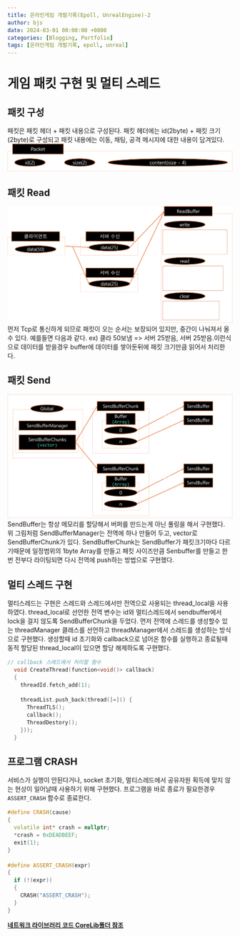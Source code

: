 ```yaml
---
title: 온라인게임 개발기록(Epoll, UnrealEngine)-2
author: bjs
date: 2024-03-01 00:00:00 +0800
categories: [Blogging, Portfolio]
tags: [온라인게임 개발기록, epoll, unreal]
---
```


# 게임 패킷 구현 및 멀티 스레드

## 패킷 구성

패킷은 패킷 헤더 + 패킷 내용으로 구성된다. 패킷 헤더에는 id(2byte) + 패킷 크기(2byte)로 구성되고 패킷 내용에는 이동, 채팅, 공격 메시지에 대한 내용이 담겨있다.
![Packet](/images/Packet.png)

## 패킷 Read

![ReadBuffer](/images/ReadBuffer.png)
먼저 Tcp로 통신하게 되므로 패킷이 오는 순서는 보장되어 있지만, 중간이 나눠져서 올 수 있다. 예를들면 다음과 같다. ex) 클라 50보냄 => 서버 25받음, 서버 25받음.이런식으로 데이터를 받을경우 buffer에 데이터를 쌓아둔뒤에 패킷 크기만큼 읽어서 처리한다.

## 패킷 Send

![SendBuffer](/images/SendBuffer.png)
SendBuffer는 항상 메모리를 할당해서 버퍼를 만드는게 아닌 풀링을 해서 구현했다. 위 그림처럼 SendBufferManager는 전역에 하나 만들어 두고, vector로 SendBufferChunk가 있다. SendBufferChunk는 SendBuffer가 패킷크기마다 다르기때문에 일정범위의 1byte Array를 만들고 패킷 사이즈만큼 Senbuffer를 만들고 한번 전부다 라이팅되면 다시 전역에 push하는 방법으로 구현했다.

## 멀티 스레드 구현

멀티스레드는 구현은 스레드와 스레드에서만 전역으로 사용되는 thread_local을 사용하였다. thread_local로 선언한 전역 변수는 id와 멀티스레드에서 sendbuffer에서 lock을 걸지 않도록 SendBufferChunk을 두었다.
먼저 전역에 스레드를 생성할수 있는 threadManager 클래스를 선언하고 threadManager에서 스레드를 생성하는 방식으로 구현했다. 생성할때 id 초기화와 callback으로 넘어온 함수를 실행하고 종료될때 동적 할당된 thread_local이 있으면 할당 해제하도록 구현했다.

```cpp
// callback 스레드에서 처리할 함수
  void CreateThread(function<void()> callback)
  {
    threadId.fetch_add(1);

    threadList.push_back(thread([=]() {
      ThreadTLS();
      callback();
      ThreadDestory();
    }));
  }
```

## 프로그램 CRASH

서비스가 실행이 안된다거나, socket 초기화, 멀티스레드에서 공유자원 획득에 맞지 않는 현상이 일어날때 사용하기 위해 구현했다.
프로그램을 바로 종료가 필요한경우 `ASSERT_CRASH` 함수로 종료한다.

```cpp
#define CRASH(cause)
{
  volatile int* crash = nullptr;
  *crash = 0xDEADBEEF;
  exit(1);
}

#define ASSERT_CRASH(expr)
{
  if (!(expr))
  {
    CRASH("ASSERT_CRASH");
  }
}
```

[**네트워크 라이브러리 코드 CoreLib폴더 참조**](https://github.com/qornwh/BSGameServer/tree/main/CoreLib)
